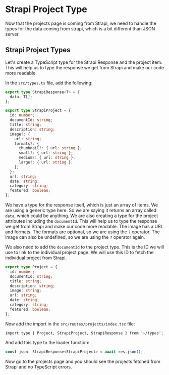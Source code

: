 # Strapi Project Type

Now that the projects page is coming from Strapi, we need to handle the types for the data coming from strapi, which is a bit different than JSON server.

## Strapi Project Types

Let's create a TypeScript type for the Strapi Response and the project item. This will help us to type the response we get from Strapi and make our code more readable.

In the `src/types.ts` file, add the following:

```ts
export type StrapiResponse<T> = {
  data: T[];
};

export type StrapiProject = {
  id: number;
  documentId: string;
  title: string;
  description: string;
  image?: {
    url: string;
    formats?: {
      thumbnail?: { url: string };
      small?: { url: string };
      medium?: { url: string };
      large?: { url: string };
    };
  };
  url: string;
  date: string;
  category: string;
  featured: boolean;
};
```

We have a type for the response itself, which is just an array of items. We are using a generic type here. So we are saying it returns an array called `data`, which could be anything. We are also creating a type for the project attributes including the `documentId`. This will help us to type the response we get from Strapi and make our code more readable. The image has a URL and formats. The formats are optional, so we are using the `?` operator. The image can also be undefined, so we are using the `?` operator again.

We also need to add the `documentId` to the project type. This is the ID we will use to link to the individual project page. We will use this ID to fetch the individual project from Strapi.

```ts
export type Project = {
  id: number;
  documentId: string;
  title: string;
  description: string;
  image: string;
  url: string;
  date: string;
  category: string;
  featured: boolean;
};
```

Now add the import in the `src/routes/projects/index.tsx` file:

```tsx
import type { Project, StrapiProject, StrapiResponse } from '~/types';
```

And add this type to the loader function:

```ts
const json: StrapiResponse<StrapiProject> = await res.json();
```

Now go to the projects page and you should see the projects fetched from Strapi and no TypeScript errors.

